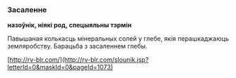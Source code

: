 ### Засаленне
**назоўнік, ніякі род, спецыяльны тэрмін**

Павышаная колькасць мінеральных солей у глебе, якія перашкаджаюць земляробству. Барацьба з засаленнем глебы.

<a rel="author">[http://rv-blr.com/](http://rv-blr.com/slounik.jsp?letterId=0&maskId=0&pageId=1073)</a>
